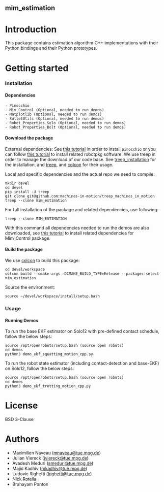 mim_estimation
-----------

# Introduction

This package contains estimation algorithm C++ implementations with their Python
bindings and their Python prototypes.

# Getting started

### Installation

#### Dependencies

```
- Pinocchio
- Mim_Control (Optional, needed to run demos)
- Matplotlib (Optional, needed to run demos)
- BulletUtils (Optional, needed to run demos)
- Robot_Properties_Solo (Optional, needed to run demos)
- Robot_Properties_Bolt (Optional, needed to run demos)
```

#### Download the package

External dependencies:
See [this tutorial](https://github.com/machines-in-motion/machines-in-motion.github.io/wiki/laas_package_from_binaries)
in order to install `pinocchio` or you can follow [this tutorial](https://github.com/machines-in-motion/ubuntu_installation_scripts) 
to install related robotpkg software.
We use treep in order to manage the download of our code base. See [treep_installation](https://github.com/machines-in-motion/treep_machines_in_motion) for 
the installation, and [treep](https://gitlab.is.tue.mpg.de/amd-clmc/treep), 
and [colcon](https://github.com/machines-in-motion/machines-in-motion.github.io/wiki/use_colcon) 
for their usage.

Local and specific dependencies and the actual repo we need to compile:
```
mkdir devel
cd devel
pip install -U treep
git clone git@github.com:machines-in-motion/treep_machines_in_motion
treep --clone mim_estimation
```

For full installation of the package and related dependencies, use following:
```
treep --clone MIM_ESTIMATION
```

With this command all dependencies needed to run the demos are also downloaded, 
see [this tutorial](https://github.com/machines-in-motion/mim_control) to 
install related dependencies for Mim_Control package.

#### Build the package

We use [colcon](https://github.com/machines-in-motion/machines-in-motion.github.io/wiki/use_colcon)
to build this package:
```
cd devel/workspace
colcon build --cmake-args -DCMAKE_BUILD_TYPE=Release --packages-select mim_estimation
```

Source the environment:
```
source ~/devel/workspace/install/setup.bash
```

### Usage

#### Running Demos

To run the base EKF estimator on Solo12 with pre-defined contact schedule, follow 
the below steps:
```
source /opt/openrobots/setup.bash (source open robots)
cd demos
python3 demo_ekf_squatting_motion_cpp.py
```

To run the robot state estimator (including contact-detection and base-EKF) on 
Solo12, follow the below steps:
```
source /opt/openrobots/setup.bash (source open robots)
cd demos
python3 demo_ekf_trotting_motion_cpp.py
```

# License

BSD 3-Clause

# Authors

- Maximilien Naveau (mnaveau@tue.mpg.de)
- Julian Viereck (jviereck@tue.mpg.de)
- Avadesh Meduri (ameduri@tue.mpg.de)
- Majid Kadhiv (mkadhiv@tue.mpg.de)
- Ludovic Righetti (lrighetti@tue.mpg.de)
- Nick Rotella
- Brahayam Ponton
